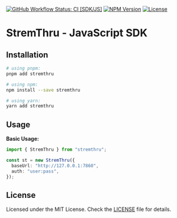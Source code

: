 [![GitHub Workflow Status: CI [SDK/JS]](https://img.shields.io/github/actions/workflow/status/MunifTanjim/stremthru/ci-sdk-js.yml?branch=main&label=CI%20%5BSDK%2FJS%5D&style=for-the-badge)](https://github.com/MunifTanjim/stremthru/actions/workflows/ci-sdk-js.yml)
[![NPM Version](https://img.shields.io/npm/v/stremthru?style=for-the-badge)](https://npmjs.com/package/stremthru)
[![License](https://img.shields.io/github/license/MunifTanjim/stremthru?style=for-the-badge)](https://github.com/MunifTanjim/stremthru/blob/main/sdk/js/LICENSE)

# StremThru - JavaScript SDK

## Installation

```sh
# using pnpm:
pnpm add stremthru

# using npm:
npm install --save stremthru

# using yarn:
yarn add stremthru
```

## Usage

**Basic Usage:**

```ts
import { StremThru } from "stremthru";

const st = new StremThru({
  baseUrl: "http://127.0.0.1:7860",
  auth: "user:pass",
});
```

## License

Licensed under the MIT License. Check the [LICENSE](./LICENSE) file for details.
